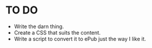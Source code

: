 TO DO
====

* Write the darn thing.
* Create a CSS that suits the content.
* Write a script to convert it to ePub just the way I like it.